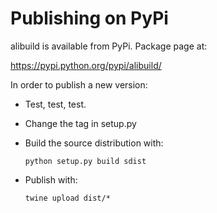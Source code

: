 # Publishing on PyPi

alibuild is available from PyPi. Package page at:

<https://pypi.python.org/pypi/alibuild/>

In order to publish a new version:

- Test, test, test.
- Change the tag in setup.py
- Build the source distribution with:

      python setup.py build sdist

- Publish with:

      twine upload dist/*

